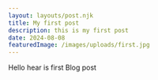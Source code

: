 ```yaml
---
layout: layouts/post.njk
title: My first post
description: this is my first post 
date: 2024-08-08
featuredImage: /images/uploads/first.jpg
---
```



Hello hear is first Blog post